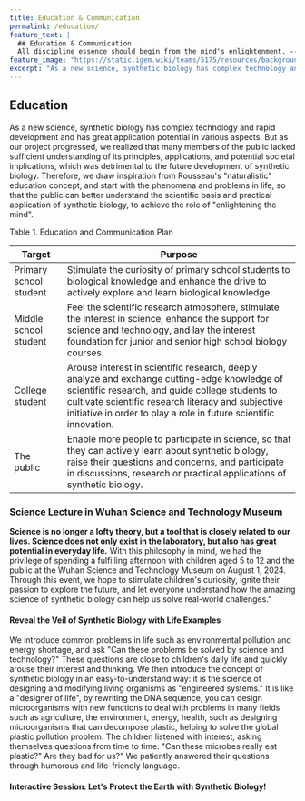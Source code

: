 ```yaml
---
title: Education & Communication
permalink: /education/
feature_text: |
  ## Education & Communication
  All discipline essence should begin from the mind's enlightenment. -- Rousseau
feature_image: "https://static.igem.wiki/teams/5175/resources/background/bg-edu.jpg"
excerpt: "As a new science, synthetic biology has complex technology and rapid development and has great application potential in various aspects."
---
```


## Education

As a new science, synthetic biology has complex technology and rapid development and has great application potential in various aspects. But as our project progressed, we realized that many members of the public lacked sufficient understanding of its principles, applications, and potential societal implications, which was detrimental to the future development of synthetic biology. Therefore, we draw inspiration from Rousseau's "naturalistic" education concept, and start with the phenomena and problems in life, so that the public can better understand the scientific basis and practical application of synthetic biology, to achieve the role of "enlightening the mind".

<figcaption class="caption"> Table 1. Education and Communication Plan </figcaption>

| Target                 | Purpose                                                      |
| ---------------------- | ------------------------------------------------------------ |
| Primary school student | Stimulate the curiosity of primary school  students to biological knowledge and enhance the drive to actively explore  and learn biological knowledge. |
| Middle school student  | Feel the scientific research atmosphere,  stimulate the interest in science, enhance the support for science and  technology, and lay the interest foundation for junior and senior high school  biology courses. |
| College student        | Arouse interest in scientific research,  deeply analyze and exchange cutting-edge knowledge of scientific research,  and guide college students to cultivate scientific research literacy and  subjective initiative in order to play a role in future scientific  innovation. |
| The public             | Enable more people to participate in  science, so that they can actively learn about synthetic biology, raise their  questions and concerns, and participate in discussions, research or practical  applications of synthetic biology. |

### Science Lecture in Wuhan Science and Technology Museum

**Science is no longer a lofty theory, but a tool that is closely related to our lives. Science does not only exist in the laboratory, but also has great potential in everyday life.** With this philosophy in mind, we had the privilege of spending a fulfilling afternoon with children aged 5 to 12 and the public at the Wuhan Science and Technology Museum on August 1, 2024. Through this event, we hope to stimulate children's curiosity, ignite their passion to explore the future, and let everyone understand how the amazing science of synthetic biology can help us solve real-world challenges."

#### Reveal the Veil of Synthetic Biology with Life Examples

We introduce common problems in life such as environmental pollution and energy shortage, and ask "Can these problems be solved by science and technology?" These questions are close to children's daily life and quickly arouse their interest and thinking. We then introduce the concept of synthetic biology in an easy-to-understand way: it is the science of designing and modifying living organisms as "engineered systems." It is like a "designer of life", by rewriting the DNA sequence, you can design microorganisms with new functions to deal with problems in many fields such as agriculture, the environment, energy, health, such as designing microorganisms that can decompose plastic, helping to solve the global plastic pollution problem. The children listened with interest, asking themselves questions from time to time: "Can these microbes really eat plastic?" Are they bad for us?" We patiently answered their questions through humorous and life-friendly language.

#### Interactive Session: Let's Protect the Earth with Synthetic Biology!


